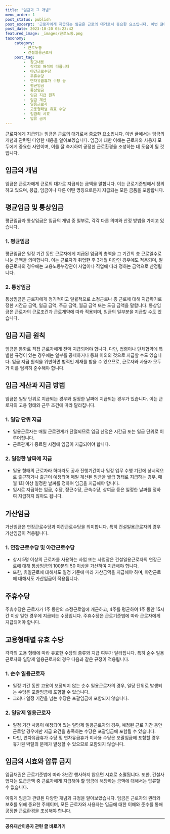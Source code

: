 ```yaml
---
title: "임금과 그 개념"
menu_order: 1
post_status: publish
post_excerpt: '근로자에게 지급되는 임금은 근로의 대가로서 중요한 요소입니다. 이번 글에서는 임금의 개념과 관련된 다양한 내용을 알아보겠습니다. 임금에 대한 이해는 근로자와 사용자 모두에게 중요한 사안이며, 이를 잘 숙지하여 공정한 근로환경을 조성하는 데 도움이 될 것입니다.'
post_date: 2023-10-20 05:23:42
featured_image: _images/근로노동.png
taxonomy:
    category:
        - 근로노동
        - 건설일용근로자
    post_tag:
        -  참고내용
        -  각각의 해석이 다릅니다
        -  야간근로수당
        -  주휴수당
        -  연차유급휴가 수당 등
        -  평균임금
        -  통상임금
        -  임금 지급 원칙
        -  임금 계산
        -  일용근로자
        -  고용형태별 유효 수당
        -  임금의 시효
        -  압류 금지
---
```



근로자에게 지급되는 임금은 근로의 대가로서 중요한 요소입니다. 이번 글에서는 임금의 개념과 관련된 다양한 내용을 알아보겠습니다. 임금에 대한 이해는 근로자와 사용자 모두에게 중요한 사안이며, 이를 잘 숙지하여 공정한 근로환경을 조성하는 데 도움이 될 것입니다.

## 임금의 개념

임금은 근로자에게 근로의 대가로 지급되는 금액을 말합니다. 이는 근로기준법에서 정의하고 있으며, 봉급, 임금이나 다른 어떤 명칭으로든지 지급되는 모든 금품을 포함합니다.

## 평균임금 및 통상임금

평균임금과 통상임금은 임금의 개념 중 일부로, 각각 다른 의미와 산정 방법을 가지고 있습니다.

### 1. 평균임금

평균임금은 일정 기간 동안 근로자에게 지급된 임금의 총액을 그 기간의 총 근로일수로 나눈 금액을 의미합니다. 이는 근로자가 취업한 후 3개월 미만인 경우에도 적용되며, 일용근로자의 경우에는 고용노동부장관이 사업이나 직업에 따라 정하는 금액으로 산정됩니다.

### 2. 통상임금

통상임금은 근로자에게 정기적이고 일률적으로 소정근로나 총 근로에 대해 지급하기로 정한 시간급 금액, 일급 금액, 주급 금액, 월급 금액 또는 도급 금액을 말합니다. 통상임금은 근로자의 근로조건과 근로계약에 따라 적용되며, 임금의 일부분을 지급할 수도 있습니다.

## 임금 지급 원칙

임금은 통화로 직접 근로자에게 전액 지급되어야 합니다. 다만, 법령이나 단체협약에 특별한 규정이 있는 경우에는 일부를 공제하거나 통화 이외의 것으로 지급할 수도 있습니다. 임금 지급 원칙을 위반하면 법적인 제재를 받을 수 있으므로, 근로자와 사용자 모두가 이를 엄격히 준수해야 합니다.

## 임금 계산과 지급 방법

임금은 일당 단위로 지급되는 경우와 일정한 날짜에 지급되는 경우가 있습니다. 이는 근로자의 고용 형태와 근무 조건에 따라 달라집니다.

### 1. 일당 단위 지급

- 일용근로자는 매일 근로관계가 단절되므로 임금 산정은 시간급 또는 일급 단위로 이루어집니다.
- 근로관계가 종료된 시점에 임금이 지급되어야 합니다.

### 2. 일정한 날짜에 지급

- 일용 형태의 근로자라 하더라도 공사 진행기간이나 일정 업무 수행 기간에 상시적으로 출근하거나 출근이 예정되어 매일 계산된 임금을 월급 형태로 지급하는 경우, 매월 1회 이상 일정한 날짜를 정하여 임금을 지급해야 합니다.
- 임시로 지급하는 임금, 수당, 정근수당, 근속수당, 상여금 등은 일정한 날짜를 정하여 지급하지 않아도 됩니다.

## 가산임금

가산임금은 연장근로수당과 야간근로수당을 의미합니다. 특히 건설일용근로자의 경우 가산임금이 적용됩니다.

### 1. 연장근로수당 및 야간근로수당

- 상시 5명 이상의 근로자를 사용하는 사업 또는 사업장은 건설일용근로자의 연장근로에 대해 통상임금의 100분의 50 이상을 가산하여 지급해야 합니다.
- 또한, 휴일근로에 대해서도 일정 기준에 따라 가산금액을 지급해야 하며, 야간근로에 대해서도 가산임금이 적용됩니다.

## 주휴수당

주휴수당은 근로자가 1주 동안의 소정근로일에 개근하고, 4주를 평균하여 1주 동안 15시간 이상 일한 경우에 지급되는 수당입니다. 주휴수당은 근로기준법에 따라 근로자에게 지급되어야 합니다.

## 고용형태별 유효 수당

각각의 고용 형태에 따라 유효한 수당의 종류와 지급 여부가 달라집니다. 특히 순수 일용근로자와 일당제 일용근로자의 경우 다음과 같은 규정이 적용됩니다.

### 1. 순수 일용근로자

- 일정 기간 동안 고용이 보장되지 않는 순수 일용근로자의 경우, 일당 단위로 발생되는 수당은 포괄임금에 포함할 수 있습니다.
- 그러나 일정 기간을 넘는 수당은 포괄임금에 포함되지 않습니다.

### 2. 일당제 일용근로자

- 일정 기간 사용이 예정되어 있는 일당제 일용근로자의 경우, 예정된 근로 기간 동안 근로할 경우에만 지급 요건을 충족하는 수당은 포괄임금에 포함될 수 있습니다.
- 다만, 연차유급휴가 수당 및 연차유급휴가 미사용 수당은 포괄임금에 포함할 경우 휴가권 박탈의 문제가 발생할 수 있으므로 포함되지 않습니다.

## 임금의 시효와 압류 금지

임금채권은 근로기준법에 따라 3년간 행사하지 않으면 시효로 소멸됩니다. 또한, 건설사업자는 도급금액 중 근로자에게 지급해야 할 임금에 해당하는 금액에 대해서는 압류할 수 없습니다.

이렇게 임금과 관련된 다양한 개념과 규정을 알아보았습니다. 임금은 근로자의 권리와 보호를 위해 중요한 주제이며, 모든 근로자와 사용자는 임금에 대한 이해와 준수를 통해 공정한 근로환경을 조성해야 합니다.
<!-- wp:separator -->
<hr class="wp-block-separator has-alpha-channel-opacity"/>
<!-- /wp:separator -->

<!-- wp:group {"backgroundColor":"base","layout":{"type":"constrained"}} -->
<div class="wp-block-group has-base-background-color has-background"><!-- wp:paragraph {"align":"center","fontSize":"medium"} -->
<p class="has-text-align-center has-large-font-size"><strong>공유재산이용자 관련 글 바로가기</strong></p>
<!-- /wp:paragraph -->


<!-- wp:latest-posts
{"categories":[{"id":1570,"count":19,"description":"","link":"https://uknowlaw.com/category/%ea%b3%b5%ec%9c%a0%ec%9e%ac%ec%82%b0%ec%9d%b4%ec%9a%a9%ec%9e%90/","name":"공유재산이용자","slug":"공유재산이용자","taxonomy":"category","parent":0,"meta":[],"_links":{"self":[{"href":"https://uknowlaw.com/wp-json/wp/v2/categories/1570"}],"collection":[{"href":"https://uknowlaw.com/wp-json/wp/v2/categories"}],"about":[{"href":"https://uknowlaw.com/wp-json/wp/v2/taxonomies/category"}],"wp:post_type":[{"href":"https://uknowlaw.com/wp-json/wp/v2/posts?categories=1570"}],"curies":[{"name":"wp","href":"https://api.w.org/{rel}","templated":true}]}}],"postsToShow":100,"excerptLength":28,"postLayout":"grid","columns":2,"featuredImageAlign":"left","featuredImageSizeSlug":"large","fontSize":"small"} /--></div>
<!-- /wp:group -->